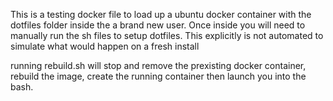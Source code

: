This is a testing docker file to load up a ubuntu docker container with the dotfiles folder inside the a brand new user. Once inside you will need to manually run the sh files to setup dotfiles. This explicitly is not automated to simulate what would happen on a fresh install


running rebuild.sh will stop and remove the prexisting docker container, rebuild the image, create the running container then launch you into the bash. 
